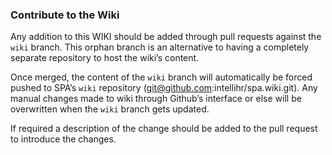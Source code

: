 ### Contribute to the Wiki

Any addition to this WIKI should be added through pull requests against the `wiki` branch. This orphan branch
is an alternative to having a completely separate repository to host the wiki’s content.

Once merged, the content of the `wiki` branch will automatically be forced pushed to SPA’s `wiki` repository (git@github.com:intellihr/spa.wiki.git). 
Any manual changes made to wiki through Github’s interface or else will be overwritten when the `wiki` branch gets updated.

If required a description of the change should be added to the pull request to introduce the changes.
